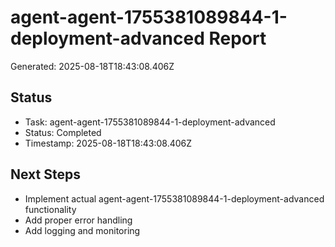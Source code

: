 # agent-agent-1755381089844-1-deployment-advanced Report

Generated: 2025-08-18T18:43:08.406Z

## Status
- Task: agent-agent-1755381089844-1-deployment-advanced
- Status: Completed
- Timestamp: 2025-08-18T18:43:08.406Z

## Next Steps
- Implement actual agent-agent-1755381089844-1-deployment-advanced functionality
- Add proper error handling
- Add logging and monitoring
